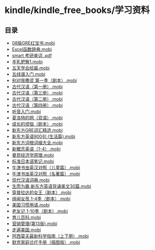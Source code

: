 # kindle/kindle_free_books/学习资料

<!-- summary -->
## 目录

- [08版GRE红宝书.mobi](/kindle/kindle_free_books/学习资料/08版GRE红宝书.mobi)
- [Excel函数辞典.mobi](/kindle/kindle_free_books/学习资料/Excel函数辞典.mobi)
- [smart 考研单词 .pdf](/kindle/kindle_free_books/学习资料/smart%20考研单词%20.pdf)
- [丰乳肥臀1.mobi](/kindle/kindle_free_books/学习资料/丰乳肥臀1.mobi)
- [五天学会绘画.mobi](/kindle/kindle_free_books/学习资料/五天学会绘画.mobi)
- [五线谱入门.mobi](/kindle/kindle_free_books/学习资料/五线谱入门.mobi)
- [别对我撒谎 第一季（剧本）.mobi](/kindle/kindle_free_books/学习资料/别对我撒谎%20第一季（剧本）.mobi)
- [古代汉语（第一册）.mobi](/kindle/kindle_free_books/学习资料/古代汉语（第一册）.mobi)
- [古代汉语（第三册）.mobi](/kindle/kindle_free_books/学习资料/古代汉语（第三册）.mobi)
- [古代汉语（第二册）.mobi](/kindle/kindle_free_books/学习资料/古代汉语（第二册）.mobi)
- [古代汉语（第四册）.mobi](/kindle/kindle_free_books/学习资料/古代汉语（第四册）.mobi)
- [听音入门.mobi](/kindle/kindle_free_books/学习资料/听音入门.mobi)
- [夏洛特的网（双语）.mobi](/kindle/kindle_free_books/学习资料/夏洛特的网（双语）.mobi)
- [成长的烦恼（剧本）.mobi](/kindle/kindle_free_books/学习资料/成长的烦恼（剧本）.mobi)
- [新东方GRE词汇精选.mobi](/kindle/kindle_free_books/学习资料/新东方GRE词汇精选.mobi)
- [新东方英语900句 (生活篇).mobi](/kindle/kindle_free_books/学习资料/新东方英语900句%20(生活篇).mobi)
- [新东方词根词缀大全.mobi](/kindle/kindle_free_books/学习资料/新东方词根词缀大全.mobi)
- [新概念英语（1-4）.mobi](/kindle/kindle_free_books/学习资料/新概念英语（1-4）.mobi)
- [曼昆经济学原理.mobi](/kindle/kindle_free_books/学习资料/曼昆经济学原理.mobi)
- [标准日本语笔记.mobi](/kindle/kindle_free_books/学习资料/标准日本语笔记.mobi)
- [牛津书虫英汉对照（儿童篇）.mobi](/kindle/kindle_free_books/学习资料/牛津书虫英汉对照（儿童篇）.mobi)
- [牛津书虫英汉对照（名著篇）.mobi](/kindle/kindle_free_books/学习资料/牛津书虫英汉对照（名著篇）.mobi)
- [现代汉语词典.mobi](/kindle/kindle_free_books/学习资料/现代汉语词典.mobi)
- [生而为赢·新东方英语背诵美文30篇.mobi](/kindle/kindle_free_books/学习资料/生而为赢·新东方英语背诵美文30篇.mobi)
- [穿普拉达的女王（剧本）.mobi](/kindle/kindle_free_books/学习资料/穿普拉达的女王（剧本）.mobi)
- [绯闻女孩 1-4季（剧本）.mobi](/kindle/kindle_free_books/学习资料/绯闻女孩%201-4季（剧本）.mobi)
- [美国习惯用语.mobi](/kindle/kindle_free_books/学习资料/美国习惯用语.mobi)
- [老友记 1-10季（剧本）.mobi](/kindle/kindle_free_books/学习资料/老友记%201-10季（剧本）.mobi)
- [育儿百科.mobi](/kindle/kindle_free_books/学习资料/育儿百科.mobi)
- [营销管理(第13版).mobi](/kindle/kindle_free_books/学习资料/营销管理(第13版).mobi)
- [走遍美国.mobi](/kindle/kindle_free_books/学习资料/走遍美国.mobi)
- [阿西莫夫最新科学指南（上下册）.mobi](/kindle/kindle_free_books/学习资料/阿西莫夫最新科学指南（上下册）.mobi)
- [默克家庭诊疗手册（插图版）.mobi](/kindle/kindle_free_books/学习资料/默克家庭诊疗手册（插图版）.mobi)

<!-- SUMMARY_AUTO @ https://github.com/LeungGeorge -->
<!-- summary -->
